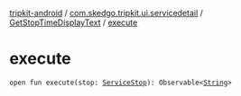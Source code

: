 [tripkit-android](../../index.md) / [com.skedgo.tripkit.ui.servicedetail](../index.md) / [GetStopTimeDisplayText](index.md) / [execute](./execute.md)

# execute

`open fun execute(stop: `[`ServiceStop`](../../com.skedgo.android.common.model/-service-stop/index.md)`): Observable<`[`String`](https://kotlinlang.org/api/latest/jvm/stdlib/kotlin/-string/index.html)`>`